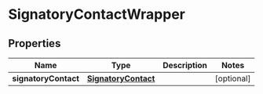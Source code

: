 

# SignatoryContactWrapper


## Properties

| Name | Type | Description | Notes |
|------------ | ------------- | ------------- | -------------|
|**signatoryContact** | [**SignatoryContact**](SignatoryContact.md) |  |  [optional] |



